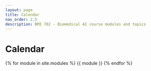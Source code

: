 ```yaml
---
layout: page
title: Calendar
nav_order: 2.5
description: BMI 702 - Biomedical AI course modules and topics
---
```


# Calendar

{% for module in site.modules %}
{{ module }}
{% endfor %}
